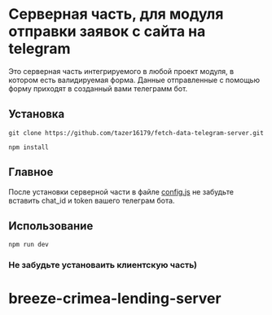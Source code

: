 # Серверная часть, для модуля отправки заявок с сайта на telegram

Это серверная часть интегрируемого в любой проект модуля, в котором есть валидируемая форма. Данные отправленные с помощью форму приходят в созданный вами телеграмм бот.

## Установка 
 ``` 
git clone https://github.com/tazer16179/fetch-data-telegram-server.git

npm install
 ```

 ## Главное 
 После установки серверной части в файле [config.js](https://github.com/tazer16179/fetch-data-telegram-server/blob/main/config/config.json) не забудьте вставить chat_id и token вашего телеграм бота. 

## Использование 

 ``` 
 npm run dev
 ```

 ### Не забудьте установаить клиентскую часть)
# breeze-crimea-lending-server
